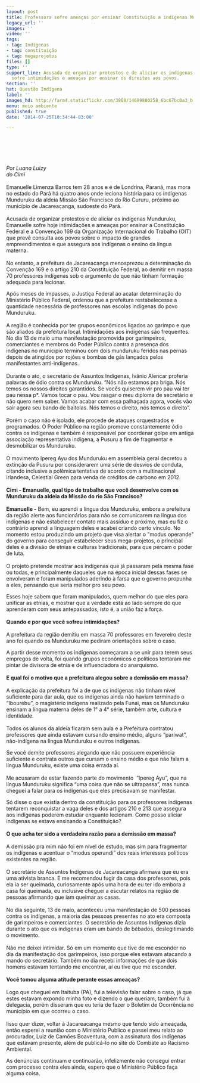 ```yaml
---
layout: post
title: Professora sofre ameaças por ensinar Constituição a indígenas Munduruku
legacy_url: ''
images: ''
video: ''
tags:
- tag: Indígenas
- tag: constituição
- tag: megaprojetos
files: []
type: ''
support_line: Acusada de organizar protestos e de aliciar os indígenas, Emanuelle
  sofre intimidações e ameaças por ensinar os direitos aos povos.
section: ''
hat: Questão Indígena
label: ''
images_hd: http://farm4.staticflickr.com/3868/14699800258_6bc67bc0a3_b.jpg
menu: meio ambiente
published: true
date: '2014-07-25T10:34:44-03:00'

---
```

<h1>&nbsp;</h1>

<p><em>Por Luana Luizy<br />
do Cimi</em><br />
<br />
Emanuelle Limenza Barros tem 28 anos e &eacute; de Londrina, Paran&aacute;, mas mora no estado do Par&aacute; h&aacute; quatro anos onde leciona hist&oacute;ria para os ind&iacute;genas Munduruku da aldeia Miss&atilde;o S&atilde;o Francisco do Rio Cururu, pr&oacute;ximo ao munic&iacute;pio de Jacareacanga, sudoeste do Par&aacute;.<br />
<br />
Acusada de organizar protestos e de aliciar os ind&iacute;genas Munduruku, Emanuelle sofre hoje intimida&ccedil;&otilde;es e amea&ccedil;as por ensinar a Constitui&ccedil;&atilde;o Federal e a Conven&ccedil;&atilde;o 169 da Organiza&ccedil;&atilde;o Internacional do Trabalho (OIT) que prev&ecirc; consulta aos povos sobre o impacto de grandes empreendimentos e que assegura aos ind&iacute;genas o ensino da l&iacute;ngua materna.<br />
<br />
No entanto, a prefeitura de Jacareacanga menosprezou a determina&ccedil;&atilde;o da Conven&ccedil;&atilde;o 169 e o artigo 210 da Constitui&ccedil;&atilde;o Federal, ao demitir em massa 70 professores ind&iacute;genas sob o argumento de que n&atilde;o tinham forma&ccedil;&atilde;o adequada para lecionar.</p>

<p>Ap&oacute;s meses de impasses, a Justi&ccedil;a Federal ao acatar determina&ccedil;&atilde;o do Minist&eacute;rio P&uacute;blico Federal, ordenou que a prefeitura restabelecesse a quantidade necess&aacute;ria de professores nas escolas ind&iacute;genas do povo Munduruku.<br />
<br />
A regi&atilde;o &eacute; conhecida por ter grupos econ&ocirc;micos ligados ao garimpo e que s&atilde;o aliados da prefeitura local. Intimida&ccedil;&otilde;es aos ind&iacute;genas s&atilde;o frequentes. No dia 13 de maio uma manifesta&ccedil;&atilde;o promovida por garimpeiros, comerciantes e membros do Poder P&uacute;blico contra a presen&ccedil;a dos ind&iacute;genas no munic&iacute;pio terminou com dois munduruku feridos nas pernas depois de atingidos por roj&otilde;es e bombas de g&aacute;s lan&ccedil;ados pelos manifestantes anti-ind&iacute;genas.<br />
<br />
Durante o ato, o secret&aacute;rio de Assuntos Ind&iacute;genas, Iv&acirc;nio Alencar proferia palavras de &oacute;dio contra os Munduruku. &ldquo;N&oacute;s n&atilde;o estamos pra briga. N&oacute;s temos os nossos direitos garantidos. Se voc&ecirc;s quiserem vir pro pau vai ter pau nessa p*. Vamos tocar o pau. Vou rasgar o meu diploma de secret&aacute;rio e n&atilde;o quero nem saber. Vamos acabar com essa palha&ccedil;ada agora, voc&ecirc;s v&atilde;o sair agora seu bando de baitolas. N&oacute;s temos o direito, n&oacute;s temos o direito&rdquo;.<br />
<br />
Por&eacute;m o caso n&atilde;o &eacute; isolado, ele procede de ataques orquestrados e programados. O Poder P&uacute;blico na regi&atilde;o promove constantemente &oacute;dio contra os ind&iacute;genas e tamb&eacute;m &eacute; respons&aacute;vel por coordenar golpe em antiga associa&ccedil;&atilde;o representativa ind&iacute;gena, a Pusuru a fim de fragmentar e desmobilizar os Munduruku.<br />
<br />
O movimento Ipereg Ayu dos Munduruku em assembleia geral decretou a extin&ccedil;&atilde;o da Pusuru por considerarem uma s&eacute;rie de desvios de conduta, citando inclusive a pol&ecirc;mica tentativa de acordo com a multinacional irlandesa, Celestial Green para venda de cr&eacute;ditos de carbono em 2012.<br />
<br />
<strong>Cimi - Emanuelle, qual tipo de trabalho que voc&ecirc; desenvolve com os Munduruku da aldeia da Miss&atilde;o do rio S&atilde;o Francisco?</strong><br />
<br />
<strong>Emanuelle -</strong>&nbsp;Bem, eu aprendi a l&iacute;ngua dos Munduruku, embora a prefeitura da regi&atilde;o alerte aos funcion&aacute;rios para n&atilde;o se comunicarem na l&iacute;ngua dos ind&iacute;genas e n&atilde;o estabelecer contato mais ass&iacute;duo e pr&oacute;ximo, mas eu fiz o contr&aacute;rio aprendi a linguagem deles e acabei criando certo v&iacute;nculo. No momento estou produzindo um projeto que visa alertar o &quot;modus operande&quot; do governo para conseguir estabelecer seus mega-projetos, o principal deles &eacute; a divis&atilde;o de etnias e culturas tradicionais, para que percam o poder de luta.<br />
<br />
O projeto pretende mostrar aos ind&iacute;genas que j&aacute; passaram pela mesma fase ou todas, e principalmente daqueles que na &eacute;poca inicial dessas fases se envolveram e foram manipulados aderindo &agrave; farsa que o governo propunha a eles, pensando que seria melhor pro seu povo.</p>

<p>Esses hoje sabem que foram manipulados, quem melhor do que eles para unificar as etnias, e mostrar que a verdade est&aacute; ao lado sempre do que aprenderam com seus antepassados, isto &eacute;, a uni&atilde;o faz a for&ccedil;a.<br />
<br />
<strong>Quando e por que voc&ecirc; sofreu intimida&ccedil;&otilde;es?</strong><br />
<br />
A prefeitura da regi&atilde;o demitiu em massa 70 professores em fevereiro deste ano foi quando os Munduruku me pediram orienta&ccedil;&otilde;es sobre o caso.</p>

<p>A partir desse momento os ind&iacute;genas come&ccedil;aram a se unir para terem seus empregos de volta, foi quando grupos econ&ocirc;micos e pol&iacute;ticos tentaram me pintar de divisora de etnia e de influenciadora do anarquismo.<br />
<br />
<strong>E qual foi o motivo que a prefeitura alegou sobre a demiss&atilde;o em massa?</strong><br />
<br />
A explica&ccedil;&atilde;o da prefeitura foi a de que os ind&iacute;genas n&atilde;o tinham n&iacute;vel suficiente para dar aula, que os ind&iacute;genas ainda n&atilde;o haviam terminado o &ldquo;Ibourebu&rdquo;, o magist&eacute;rio ind&iacute;gena realizado pela Funai, mas os Munduruku ensinam a l&iacute;ngua materna deles de 1&deg; a 4&deg; s&eacute;rie, tamb&eacute;m arte, cultura e identidade.&nbsp;<br />
<br />
Todos os alunos da aldeia ficaram sem aula e a Prefeitura contratou professores que ainda estavam cursando ensino m&eacute;dio, alguns &ldquo;pariwat&rdquo;, n&atilde;o-ind&iacute;gena na l&iacute;ngua Munduruku e outros ind&iacute;genas.</p>

<p>Se voc&ecirc; demite professores alegando que n&atilde;o possuem experi&ecirc;ncia suficiente e contrata outros que cursam o ensino m&eacute;dio e que n&atilde;o falam a l&iacute;ngua Munduruku, existe uma coisa errada a&iacute;.<br />
<br />
Me acusaram de estar fazendo parte do movimento&nbsp; &ldquo;Ipereg Ayu&rdquo;, que na l&iacute;ngua Munduruku significa &ldquo;uma coisa que n&atilde;o se ultrapassa&rdquo;, mas nunca cheguei a falar para os ind&iacute;genas que eles precisavam se manifestar.</p>

<p>S&oacute; disse o que existia dentro da constitui&ccedil;&atilde;o para os professores ind&iacute;genas tentarem reconquistar a vaga deles e dos artigos 210 e 213 que assegura aos ind&iacute;genas poderem estudar enquanto lecionam. Como posso aliciar ind&iacute;genas se estava ensinando a Constitui&ccedil;&atilde;o?<br />
<br />
<strong>O que acha ter sido a verdadeira raz&atilde;o para a demiss&atilde;o em massa?</strong><br />
<br />
A demiss&atilde;o pra mim n&atilde;o foi em n&iacute;vel de estudo, mas sim para fragmentar os ind&iacute;genas e acentuar o &ldquo;modus operandi&rdquo; dos reais interesses pol&iacute;ticos existentes na regi&atilde;o.<br />
<br />
O secret&aacute;rio de Assuntos Ind&iacute;genas de Jacareacanga afirmava que eu era uma ativista branca. E me recomendou fugir da casa dos professores, pois ela ia ser queimada, curiosamente ap&oacute;s uma hora de eu ter ido embora a casa foi queimada, eu inclusive cheguei a escutar relatos na regi&atilde;o de pessoas afirmando que iam queimar as casas.<br />
<br />
No dia seguinte, 13 de maio, aconteceu uma manifesta&ccedil;&atilde;o de 500 pessoas contra os ind&iacute;genas, a maioria das pessoas presentes no ato era composta de garimpeiros e comerciantes. O secret&aacute;rio de Assuntos Ind&iacute;genas dizia durante o ato que os ind&iacute;genas eram um bando de b&ecirc;bados, deslegitimando o movimento.<br />
<br />
N&atilde;o me deixei intimidar. S&oacute; em um momento que tive de me esconder no dia da manifesta&ccedil;&atilde;o dos garimpeiros, isso porque eles estavam atacando a mando do secret&aacute;rio. Tamb&eacute;m no dia recebi informa&ccedil;&otilde;es de que dois homens estavam tentando me encontrar, a&iacute; eu tive que me esconder.<br />
<br />
<strong>Voc&ecirc; tomou alguma atitude perante essas amea&ccedil;as?</strong><br />
<br />
Logo que cheguei em Itaituba (PA), fui a televis&atilde;o falar sobre o caso, j&aacute; que estes estavam expondo minha foto e dizendo o que queriam, tamb&eacute;m fui &agrave; delegacia, por&eacute;m disseram que eu teria de fazer o Boletim de Ocorr&ecirc;ncia no munic&iacute;pio em que ocorreu o caso.<br />
<br />
Iisso quer dizer, voltar &agrave; Jacareacanga mesmo que tendo sido amea&ccedil;ada, ent&atilde;o esperei a reuni&atilde;o com o Minist&eacute;rio Publico e passei meu relato ao procurador, Luiz de Cam&otilde;es Boaventura, com a assinatura dos ind&iacute;genas que estavam presente, al&eacute;m de public&aacute;-lo no site do Combate ao Racismo Ambiental.&nbsp;</p>

<p>As den&uacute;ncias continuam e continuar&atilde;o, infelizmente n&atilde;o consegui entrar com processo contra eles ainda, espero que o Minist&eacute;rio P&uacute;blico fa&ccedil;a alguma coisa.</p>
